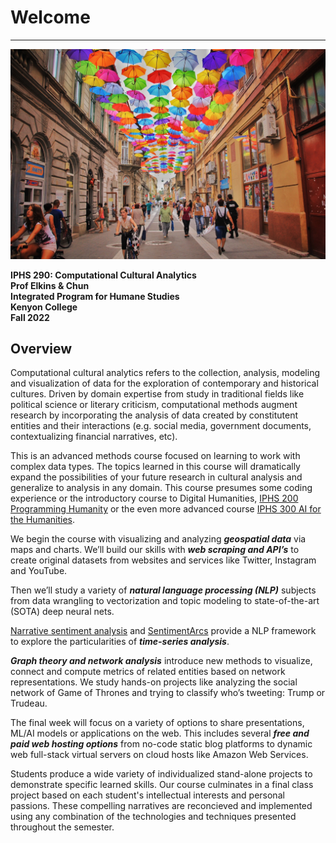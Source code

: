 # Welcome
---

![Reading Image](images/img_iphs290_cultural_haseeb-jamil-zbg2-gyo_hM-unsplash.jpg)


**IPHS 290: Computational Cultural Analytics**  
**Prof Elkins & Chun**  
**Integrated Program for Humane Studies**  
**Kenyon College**  
**Fall 2022**  

## Overview

Computational cultural analytics refers to the collection, analysis, modeling and visualization of data for the exploration of contemporary and historical cultures. Driven by domain expertise from study in traditional fields like political science or literary criticism, computational methods augment research by incorporating the analysis of data created by constitutent entities and their interactions (e.g. social media, government documents, contextualizing financial narratives, etc).

This is an advanced methods course focused on learning to work with complex data types. The topics learned in this course will dramatically expand the possibilities of your future research in cultural analysis and generalize to analysis in any domain. This course presumes some coding experience or the introductory course to Digital Humanities, [IPHS 200 Programming Humanity](https://programminghumanity.wordpress.com/) or the even more advanced course [IPHS 300 AI for the Humanities](https://aiforthehumanities.wordpress.com/). 

We begin the course with visualizing and analyzing ***geospatial data*** via maps and charts. We’ll build our skills with ***web scraping and API’s*** to create original datasets from websites and services like Twitter, Instagram and YouTube. 

Then we’ll study a variety of ***natural language processing (NLP)*** subjects from data wrangling to vectorization and topic modeling to state-of-the-art (SOTA) deep neural nets. 

[Narrative sentiment analysis](https://www.cambridge.org/core/what-we-publish/elements/cambridge-elements-series) and [SentimentArcs](https://github.com/jon-chun/sentimentarcs_notebooks) provide a NLP framework to explore the particularities of ***time-series analysis***. 

***Graph theory and network analysis*** introduce new methods to visualize, connect and compute metrics of related entities based on network representations. We study hands-on projects like analyzing the social network of Game of Thrones and trying to classify who’s tweeting: Trump or Trudeau. 

The final week will focus on a variety of options to share presentations, ML/AI models or applications on the web. This includes several ***free and paid web hosting options*** from no-code static blog platforms to dynamic web full-stack virtual servers on cloud hosts like Amazon Web Services.

Students produce a wide variety of individualized stand-alone projects to demonstrate specific learned skills. Our course culminates in a final class project based on each student's intellectual interests and personal passions. These compelling narratives are reconcieved and implemented using any combination of the technologies and techniques presented throughout the semester.
